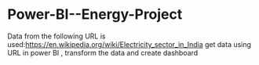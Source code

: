 # Power-BI--Energy-Project
Data from the following URL is used:https://en.wikipedia.org/wiki/Electricity_sector_in_India
get data using URL in power BI , transform the data and create dashboard
